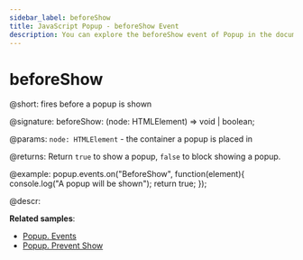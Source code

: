 ```yaml
---
sidebar_label: beforeShow
title: JavaScript Popup - beforeShow Event 
description: You can explore the beforeShow event of Popup in the documentation of the DHTMLX JavaScript UI library. Browse developer guides and API reference, try out code examples and live demos, and download a free 30-day evaluation version of DHTMLX Suite 7.
---
```


# beforeShow

@short: fires before a popup is shown

@signature: beforeShow: (node: HTMLElement) => void | boolean;

@params:
`node: HTMLElement` - the container a popup is placed in

@returns:
Return `true` to show a popup, `false` to block showing a popup.

@example:
popup.events.on("BeforeShow", function(element){
    console.log("A popup will be shown");
    return true;
});

@descr:

**Related samples**:
- [Popup. Events](https://snippet.dhtmlx.com/ro2lza9t)
- [Popup. Prevent Show](https://snippet.dhtmlx.com/z788l8r7)

[comment]: # (@related: popup/event_handling.md)

[comment]: # (@relatedapi: popup/api/popup_aftershow_event.md)